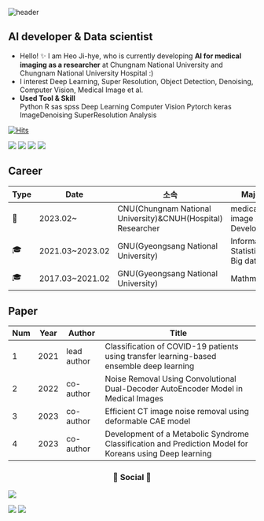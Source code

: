 
![header](https://capsule-render.vercel.app/api?type=Waving&color=auto&height=300&section=header&text=JIHYE%20HEO&fontSize=90&animation=blinking)<br>
## AI developer & Data scientist


- Hello! ✨ I am Heo Ji-hye, who is currently developing **AI for medical imaging as a researcher** at Chungnam National University and Chungnam National University Hospital :)
- I interest Deep Learning, Super Resolution, Object Detection, Denoising, Computer Vision, Medical Image et al.
- **Used Tool & Skill**<br>
Python R sas spss Deep Learning Computer Vision Pytorch keras ImageDenoising SuperResolution Analysis


[![Hits](https://hits.seeyoufarm.com/api/count/incr/badge.svg?url=https%3A%2F%2Fgithub.com%2Fjihyeheo&count_bg=%2379C83D&title_bg=%23555555&icon=&icon_color=%23E7E7E7&title=hits&edge_flat=false)](https://hits.seeyoufarm.com)
</div>
<a href="https://blog.naver.com/soodagnu/"><img src="https://img.shields.io/badge/Blog-44A833?style=flat&logo=aerlingus&logoColor=white"/></a>
<a href="https://github.com/jihyeheo](https://github.com/jihyeheo"><img src="https://img.shields.io/badge/Github-181717?style=flat&logo=github&logoColor=white"/></a>
<a href="https://dacon.io/myprofile/409575/home"><img src="https://img.shields.io/badge/Dacon-A100FF?style=flat&logo=d&logoColor=white"/></a>
<a href="https://candy-mallow-f72.notion.site/JiHyeHeo_CV-04dc1a6e12b64503bf4a023f93085469"><img src="https://img.shields.io/badge/Portfolio-FA6423?style=flat&logo=protocolsdotio&logoColor=white"/></a>


## Career

|Type|Date|소속|Major|
|---|---|---|---|
|🥼|2023.02~|CNU(Chungnam National University)&CNUH(Hospital) Researcher|medical image AI Developer|
|🎓|2021.03~2023.02|GNU(Gyeongsang National University)|Information Statistics Big data|
|🎓|2017.03~2021.02|GNU(Gyeongsang National University)|Mathmatics|

## Paper

|Num|Year|Author|Title|
|---|---|---|---|
|1|2021|lead author|Classification of COVID-19 patients using transfer learning-based ensemble deep learning|
|2|2022|co-author|Noise Removal Using Convolutional Dual-Decoder AutoEncoder Model in Medical Images|
|3|2023|co-author|Efficient CT image noise removal using deformable CAE model|
|4|2023|co-author|Development of a Metabolic Syndrome Classification and Prediction Model for Koreans using Deep learning|
  

<h3 align="center"><b>💌 Social 💌 </b></h3>
<a href="mailto:hu612213@gmail.com"><img src="https://img.shields.io/badge/Gmail-D14836?style=for-the-badge&logo=gmail&logoColor=white&link=mailto:hu612213@gmail.com"/></a>

<a href="https://www.instagram.com/imag_wisdom"><img src="https://img.shields.io/badge/Instagram-%23E4405F.svg?style=for-the badge&logo=Instagram&logoColor=white&link=https://www.instagram.com/imag_wisdom"/></a>
<a href="https://velog.io/@imag_wisdom"><img src="http://img.shields.io/badge/-Velog-20c997?style=for-the-badge&link=https://velog.io/@imag_wisdom"/></a>


